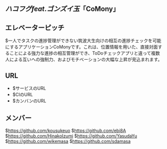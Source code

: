 ## $ハコフグ feat. ゴンズイ玉 「$CoMony」
## エレベーターピッチ
$一人でタスクの進捗管理ができない筑波大生向けの相互の進捗チェックを可能にするアプリケーションCoMonyです。これは、位置情報を用いた、直接対面することによる強力な進捗の相互管理ができ、ToDoチェックアプリと違って複数人による互いへの強制力、およびモチベーションの大幅な上昇が見込まれます。
## URL
* $サービスのURL
* $CIのURL
* $カンバンのURL
## メンバー
$https://github.com/kousukeuo $https://github.com/ebi8A $https://github.com/HinakoIzumi $https://github.com/YasudaYu $https://github.com/wikemasa $https://github.com/sdamasa